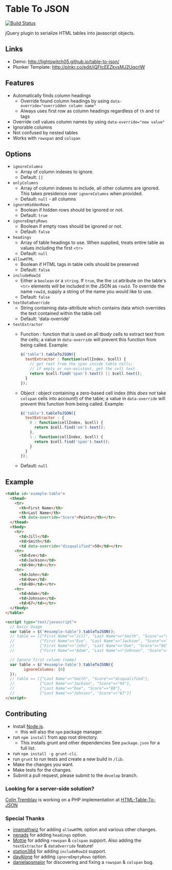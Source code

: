 # Table To JSON

[![Build Status](https://travis-ci.org/lightswitch05/table-to-json.png?branch=master)](https://travis-ci.org/lightswitch05/table-to-json)

jQuery plugin to serialize HTML tables into javascript objects.

## Links
- Demo: http://lightswitch05.github.io/table-to-json/
- Plunker Template: http://plnkr.co/edit/iQFtcEEZkvsMJ2UqcrlW

## Features
- Automatically finds column headings
  - Override found column headings by using `data-override="overridden column name"`
  - Always uses first row as column headings regardless of `th` and `td` tags
- Override cell values column names by using `data-override="new value"`
- Ignorable columns
- Not confused by nested tables
- Works with `rowspan` and `colspan`

## Options
- `ignoreColumns`
  - Array of column indexes to ignore.
  - Default: `[]`
- `onlyColumns`
  - Array of column indexes to include, all other columns are ignored. This takes presidence over `ignoreColumns` when provided.
  - Default: `null` - all columns
- `ignoreHiddenRows`
  - Boolean if hidden rows should be ignored or not.
  - Default: `true`
- `ignoreEmptyRows`
  - Boolean if empty rows should be ignored or not.
  - Default: `false`
- `headings`
  - Array of table headings to use. When supplied, treats entire table as values including the first `<tr>`
  - Default: `null`
- `allowHTML`
  - Boolean if HTML tags in table cells should be preserved
  - Default: `false`
- `includeRowId`
  - Either a `boolean` or a `string`. If `true`, the the `id` attribute on the table's `<tr>` elements will be included in the JSON as `rowId`. To override the name `rowId`, supply a string of the name you would like to use.
  - Default: `false`
- `textDataOverride`
  - String containing data-attribute which contains data which overrides the text contained within the table cell
  - Default: 'data-override'
- `textExtractor`
  - Function : function that is used on all *tbody* cells to extract text from the cells; a value in `data-override` will prevent this function from being called. Example:

    ```js
    $('table').tableToJSON({
      textExtractor : function(cellIndex, $cell) {
        // get text from the span inside table cells;
        // if empty or non-existant, get the cell text
        return $cell.find('span').text() || $cell.text();
      }
    });
    ```

  - Object : object containing a zero-based cell index (this *does not* take `colspan` cells into account!) of the table; a value in `data-override` will prevent this function from being called. Example:

    ```js
    $('table').tableToJSON({
      textExtractor : {
        0 : function(cellIndex, $cell) {
          return $cell.find('em').text();
        },
        1 : function(cellIndex, $cell) {
          return $cell.find('span').text();
        }
      }
    });
    ```

  - Default: `null`

## Example

```html
<table id='example-table'>
  <thead>
    <tr>
      <th>First Name</th>
      <th>Last Name</th>
      <th data-override="Score">Points</th></tr>
  </thead>
  <tbody>
    <tr>
      <td>Jill</td>
      <td>Smith</td>
      <td data-override="disqualified">50</td></tr>
    <tr>
      <td>Eve</td>
      <td>Jackson</td>
      <td>94</td></tr>
    <tr>
      <td>John</td>
      <td>Doe</td>
      <td>80</td></tr>
    <tr>
      <td>Adam</td>
      <td>Johnson</td>
      <td>67</td></tr>
  </tbody>
</table>

<script type="text/javascript">
  // Basic Usage
  var table = $('#example-table').tableToJSON();
  // table == [{"First Name"=>"Jill", "Last Name"=>"Smith", "Score"=>"disqualified"},
  //           {"First Name"=>"Eve", "Last Name"=>"Jackson", "Score"=>"94"},
  //           {"First Name"=>"John", "Last Name"=>"Doe", "Score"=>"80"},
  //           {"First Name"=>"Adam", "Last Name"=>"Johnson", "Score"=>"67"}]

  // Ignore first column (name)
  var table = $('#example-table').tableToJSON({
        ignoreColumns: [0]
  });
  // table == [{"Last Name"=>"Smith", "Score"=>"disqualified"},
  //           {"Last Name"=>"Jackson", "Score"=>"94"},
  //           {"Last Name"=>"Doe", "Score"=>"80"},
  //           {"Last Name"=>"Johnson", "Score"=>"67"}]
</script>
```

## Contributing

* Install [Node.js](http://nodejs.org/).
  * this will also the `npm` package manager.
* run `npm install` from app root directory.
  * This installs grunt and other dependencies See `package.json` for a full list.
* run `npm install -g grunt-cli`.
* run `grunt` to run tests and create a new build in `/lib`.
* Make the changes you want.
* Make tests for the changes.
* Submit a pull request, please submit to the `develop` branch.

### Looking for a server-side solution?

[Colin Tremblay](https://github.com/tremblay) is working on a PHP implementation at [HTML-Table-To-JSON](https://github.com/tremblay/HTML-Table-to-JSON)

### Special Thanks
* [imamathwiz](https://github.com/imamathwiz) for adding `allowHTML` option and various other changes.
* [nenads](https://github.com/nenads) for adding `headings` option.
* [Mottie](https://github.com/Mottie) for adding `rowspan` & `colspan` support. Also adding the `textExtractor` & `dataOverride` feature!
* [station384](https://github.com/station384) for adding `includeRowId` support.
* [dayAlone](https://github.com/dayAlone) for adding `ignoreEmptyRows` option.
* [danielapsmaior](https://github.com/danielapsmaior) for discovering and fixing a `rowspan` & `colspan` bug.
